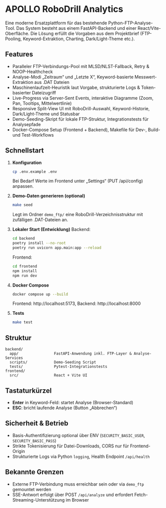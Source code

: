 # APOLLO RoboDrill Analytics

Eine moderne Ersatzplattform für das bestehende Python-FTP-Analyse-Tool. Das System besteht aus einem FastAPI-Backend und einer React/Vite-Oberfläche. Die Lösung erfüllt die Vorgaben aus dem Projektbrief (FTP-Pooling, Keyword-Extraktion, Charting, Dark/Light-Theme etc.).

## Features
- Paralleler FTP-Verbindungs-Pool mit MLSD/NLST-Fallback, Retry & NOOP-Healthcheck
- Analyse-Modi „Zeitraum“ und „Letzte X“, Keyword-basierte Messwert-Extraktion aus .DAT Dateien
- Maschinenlaufzeit-Heuristik laut Vorgabe, strukturierte Logs & Token-basierter Dateizugriff
- Live-Progress via Server-Sent Events, interaktive Diagramme (Zoom, Pan, Tooltips, Mittelwertlinie)
- Responsive Split-View UI mit RoboDrill-Auswahl, Keyword-Historie, Dark/Light-Theme und Statusbar
- Demo-Seeding-Skript für lokale FTP-Struktur, Integrationstests für Analysepfade
- Docker-Compose Setup (Frontend + Backend), Makefile für Dev-, Build- und Test-Workflows

## Schnellstart
1. **Konfiguration**
   ```bash
   cp .env.example .env
   ```
   Bei Bedarf Werte im Frontend unter „Settings“ (PUT /api/config) anpassen.

2. **Demo-Daten generieren (optional)**
   ```bash
   make seed
   ```
   Legt im Ordner `demo_ftp/` eine RoboDrill-Verzeichnisstruktur mit zufälligen .DAT-Dateien an.

3. **Lokaler Start (Entwicklung)**
   Backend:
   ```bash
   cd backend
   poetry install --no-root
   poetry run uvicorn app.main:app --reload
   ```
   Frontend:
   ```bash
   cd frontend
   npm install
   npm run dev
   ```

4. **Docker Compose**
   ```bash
   docker compose up --build
   ```
   Frontend: http://localhost:5173, Backend: http://localhost:8000

5. **Tests**
   ```bash
   make test
   ```

## Struktur
```
backend/
  app/                FastAPI-Anwendung inkl. FTP-Layer & Analyse-Services
  scripts/            Demo-Seeding Script
  tests/              Pytest-Integrationstests
frontend/
  src/                React + Vite UI
```

## Tastaturkürzel
- **Enter** in Keyword-Feld: startet Analyse (Browser-Standard)
- **ESC**: bricht laufende Analyse (Button „Abbrechen“)

## Sicherheit & Betrieb
- Basis-Authentifizierung optional über ENV (`SECURITY_BASIC_USER`, `SECURITY_BASIC_PASS`)
- Strikte Tokenisierung für Datei-Downloads, CORS nur für Frontend-Origin
- Strukturierte Logs via Python `logging`, Health Endpoint `/api/health`

## Bekannte Grenzen
- Externe FTP-Verbindung muss erreichbar sein oder via `demo_ftp` gemountet werden
- SSE-Antwort erfolgt über POST `/api/analyze` und erfordert Fetch-Streaming-Unterstützung im Browser
